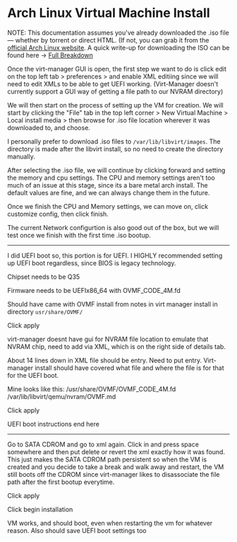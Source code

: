 # Arch Linux Virtual Machine Install 

NOTE: This documentation assumes you've already downloaded the .iso file — whether by torrent or direct HTML. (If not, you can grab it from the [official Arch Linux website](https://archlinux.org/download/).
A quick write-up for downloading the ISO can be found here → [Full Breakdown](/notes/expanded/HTML&Torrents_HowTo.md)

Once the virt-manager GUI is open, the first step we want to do is click edit on the top left tab > preferences > and enable XML editiing since we will need to edit XMLs to be able to get UEFI working. (Virt-Manager doesn't currently support a GUI way of getting a file path to our NVRAM directory)

We will then start on the process of setting up the VM for creation. We will start by clicking the "File" tab in the top left corner > New Virtual Machine > Local install media > then browse for .iso file location wherever it was downloaded to, and choose.

I personally prefer to download .iso files to `/var/lib/libvirt/images`. The directory is made after the libvirt install, so no need to create the directory manually.

After selecting the .iso file, we will continue by clicking forward and setting the memory and cpu settings. The CPU and memory settings aren't too much of an issue at this stage, since its a bare metal arch install. The default values are fine, and we can always change them in the future. 

Once we finish the CPU and Memory settings, we can move on, click customize config, then click finish. 

The current Network configurtion is also good out of the box, but we will test once we finish with the first time .iso bootup.

---

I did UEFI boot so, this portion is for UEFI. I HIGHLY recommended setting up UEFI boot regardless, since BIOS is legacy technology.


Chipset needs to be Q35

Firmware needs to be UEFIx86_64 with OVMF_CODE_4M.fd

Should have came with OVMF install from notes in virt manager install in directory `usr/share/OVMF/`

Click apply


virt-manager doesnt have gui for NVRAM file location to emulate that NVRAM chip, need to add via XML, which is on the right side of details tab.

About 14 lines down in XML file should be <loader> entry. Need to put <nvram> entry. Virt-manager install should have covered what file and where the file is for that for the UEFI boot.

Mine looks like this:
   <loader readonly="yes" type="pflash">/usr/share/OVMF/OVMF_CODE_4M.fd</loader>
    <nvram>/var/lib/libvirt/qemu/nvram/OVMF.md</nvram>

Click apply 
    
 UEFI boot instructions end here

 ---

Go to SATA CDROM and go to xml again. Click in and press space somewhere and then put delete or revert the xml exactly how it was found. This just makes the SATA CDROM path persistent so when the VM is created and you decide to take a break and walk away and restart, the VM still boots off the CDROM since virt-manager likes to disassociate the file path after the first bootup everytime.

Click apply

Click begin installation

VM works, and should boot, even when restarting the vm for whatever reason. Also should save UEFI boot settings too
